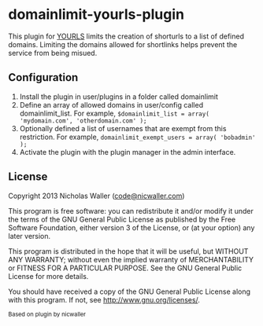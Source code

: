 domainlimit-yourls-plugin
=========================

This plugin for [YOURLS](https://github.com/YOURLS/YOURLS) limits the creation of shorturls to a list of defined domains. Limiting the domains allowed for shortlinks helps prevent the service from being misued.

Configuration
------------
1. Install the plugin in user/plugins in a folder called domainlimit
2. Define an array of allowed domains in user/config called domainlimit_list. For example, `$domainlimit_list = array( 'mydomain.com', 'otherdomain.com' );`
3. Optionally defined a list of usernames that are exempt from this restriction. For example, `domainlimit_exempt_users = array( 'bobadmin' );`
4. Activate the plugin with the plugin manager in the admin interface.

License
-------
Copyright 2013 Nicholas Waller (code@nicwaller.com)

This program is free software: you can redistribute it and/or modify
it under the terms of the GNU General Public License as published by
the Free Software Foundation, either version 3 of the License, or
(at your option) any later version.

This program is distributed in the hope that it will be useful,
but WITHOUT ANY WARRANTY; without even the implied warranty of
MERCHANTABILITY or FITNESS FOR A PARTICULAR PURPOSE.  See the
GNU General Public License for more details.

You should have received a copy of the GNU General Public License
along with this program.  If not, see <http://www.gnu.org/licenses/>.

<sub>Based on plugin by nicwaller</sub>

